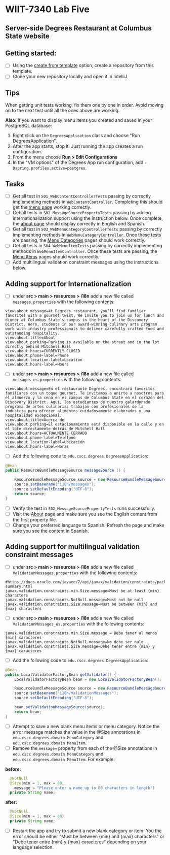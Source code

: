 # WIIT-7340 Lab Five
## Server-side Degrees Restaurant at Columbus State website  

## Getting started:

- [ ] Using the [create from template](https://help.github.com/en/github/creating-cloning-and-archiving-repositories/creating-a-repository-from-a-template) option, create a repository from this template.
- [ ] Clone your new repository locally and open it in IntelliJ

## Tips

When getting unit tests working, fix them one by one in order. Avoid moving on to the next test until all the ones above are working.

__Also:__ If you want to display menu items you created and saved in your PostgreSQL database:
1. Right click on the `DegreesApplication` class and choose "Run DegreesApplication".
1. After the app starts, stop it. Just running the app creates a run configuration.
1. From the menu choose __Run > Edit Configurations__ 
1. In the "VM options" of the Degrees App run configuration, add `-Dspring.profiles.active=postgres`. 

## Tasks

- [ ] Get all test in `S01_WebContentControllerTests` passing by correctly implementing methods in `WebContentController`.  Completing this should get the [menu page](http://localhost:3000/menu) working correctly.
- [ ] Get all tests in `S02_MessageSourcePropertyTests` passing by adding internationalization support using the instruction below. Once complete, the [about page](http://localhost:3000/about) should display correctly in English and Spanish.
- [ ] Get all test in `S03_WebMenuCategoryControllerTests` passing by correctly implementing methods in `WebMenuCategoryController`. Once these tests are passing, the [Menu Categories](http://localhost:3000/categories) pages should work correctly.
- [ ] Get all tests in `S04_WebMenuItemTests` passing by correctly implementing methods in `WebMenuItemController`. Once these tests are passing, the [Menu Items](http://localhost:3000/items) pages should work correctly.
- [ ] Add multilingual validation constraint messages using the instructions below.

## Adding support for Internationalization

- [ ] under __src > main > resources > i18n__ add a new file called `messages.properties` with the following contents:

```
view.about.message=At Degrees restaurant, you’ll find familiar favorites with a gourmet twist. We invite you to join us for lunch and dinner at Columbus State’s campus in the heart of the Discovery District. Here, students in our award-winning culinary arts program work with industry professionals to deliver carefully crafted food and outstanding hospitality.
view.about.title=About
view.about.parking=Parking is available on the street and in the lot directly behind Mitchell Hall
view.about.hours=CURRENTLY CLOSED
view.about.phone-label=Phone
view.about.location-label=Location
view.about.hours-label=Hours
```
  
- [ ] under __src > main > resources > i18n__ add a new file called `messages_es.properties` with the following contents:

```
view.about.message=En el restaurante Degrees, encontrará favoritos familiares con un toque gourmet. Te invitamos a unirte a nosotros para el almuerzo y la cena en el campus de Columbus State en el corazón del Discovery District. Aquí, los estudiantes de nuestro galardonado programa de artes culinarias trabajan con profesionales de la industria para ofrecer alimentos cuidadosamente elaborados y una hospitalidad excepcional.
view.about.title=Acerca de
view.about.parking=El estacionamiento está disponible en la calle y en el lote directamente detrás de Mitchell Hall
view.about.hours=ACTUALMENTE CERRADO
view.about.phone-label=Teléfono
view.about.location-label=Ubicación
view.about.hours-label=Horas
```

- [ ] Add the following code to `edu.cscc.degrees.DegreesApplication`:

```java
@Bean
public ResourceBundleMessageSource messageSource () {

    ResourceBundleMessageSource source = new ResourceBundleMessageSource();
    source.setBasename("i18n/messages");
    source.setDefaultEncoding("UTF-8");
    return source;
}
```

- [ ] Verify the test in `S02_MessageSourcePropertyTests` runs successfully.
- [ ] Visit the [About](http://localhost:3000/about) page and make sure you see the English content from the first property file.
- [ ] Change your preferred language to Spanish. Refresh the page and make sure you see the content in Spanish.

## Adding support for multilingual validation constraint messages

- [ ] under __src > main > resources > i18n__ add a new file called `ValidationMessages.properties` with the following contents:

```
#https://docs.oracle.com/javaee/7/api/javax/validation/constraints/package-summary.html
javax.validation.constraints.min.Size.message=Must be at least {min} characters
javax.validation.constraints.NotNull.message=Must not be null
javax.validation.constraints.Size.message=Must be between {min} and {max} characters
```
  
- [ ] under __src > main > resources > i18n__ add a new file called `ValidationMessages_es.properties` with the following contents:

```
javax.validation.constraints.min.Size.message = Debe tener al menos {min} caracteres
javax.validation.constraints.NotNull.message=No debe ser nulo
javax.validation.constraints.Size.message=Debe tener entre {min} y {max} caracteres
```

- [ ] Add the following code to `edu.cscc.degrees.DegreesApplication`:

```java
@Bean
public LocalValidatorFactoryBean getValidator() {
    LocalValidatorFactoryBean bean = new LocalValidatorFactoryBean();

    ResourceBundleMessageSource source = new ResourceBundleMessageSource();
    source.setBasename("i18n/ValidationMessages");
    source.setDefaultEncoding("UTF-8");

    bean.setValidationMessageSource(source);
    return bean;
}
```

- [ ] Attempt to save a new blank menu items or menu category. Notice the error message matches the value in the @Size annotations in `edu.cscc.degrees.domain.MenuCategory` and `edu.cscc.degrees.domain.MenuItem`.
- [ ] Remove the `message=` property from each of the @Size annotations in `edu.cscc.degrees.domain.MenuCategory` and `edu.cscc.degrees.domain.MenuItem`. For example:

__before:__
```java
  @NotNull
  @Size(min = 1, max = 80,
    message = "Please enter a name up to 80 characters in length")
  private String name;
```
__after:__
```java
  @NotNull
  @Size(min = 1, max = 80)
  private String name;
```
- [ ] Restart the app and try to submit a new blank category or item. You the error should be either "Must be between {min} and {max} characters" or "Debe tener entre {min} y {max} caracteres" depending on your language selection.